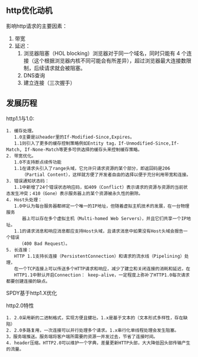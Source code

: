## http优化动机  
影响http请求的主要因素：  
1. 带宽  
2. 延迟：  
   1. 浏览器阻塞（HOL blocking）浏览器对于同一个域名，同时只能有 4 个连接（这个根据浏览器内核不同可能会有所差异），超过浏览器最大连接数限制，后续请求就会被阻塞。
   2. DNS查询  
   3. 建立连接（三次握手）  
## 发展历程  
http1.1与1.0:  
~~~  
1. 缓存处理。
   1.0主要是以header里的If-Modified-Since,Expires。
   1.1则引入了更多的缓存控制策略例如Entity tag，If-Unmodified-Since,If-Match, If-None-Match等更多可供选择的缓存头来控制缓存策略。
2. 带宽优化。
   1.0不支持断点续传功能
   1.1在请求头引入了range头域，它允许只请求资源的某个部分，即返回码是206
      （Partial Content），这样就方便了开发者自由的选择以便于充分利用带宽和连接。
3. 错误通知状态码：
   1.1中新增了24个错误状态响应码，如409（Conflict）表示请求的资源与资源的当前状态发生冲突；410（Gone）表示服务器上的某个资源被永久性的删除。
4. Host头处理：
   1.0中认为每台服务器都绑定一个唯一的IP地址，但随着虚拟主机技术的发展，在一台物理服务
      器上可以存在多个虚拟主机（Multi-homed Web Servers），并且它们共享一个IP地址。
   1.1的请求消息和响应消息都应支持Host头域，且请求消息中如果没有Host头域会报告一个错误
     （400 Bad Request）。
5. 长连接：
   HTTP 1.1支持长连接（PersistentConnection）和请求的流水线（Pipelining）处理，
   在一个TCP连接上可以传送多个HTTP请求和响应，减少了建立和关闭连接的消耗和延迟，在
   HTTP1.1中默认开启Connection： keep-alive，一定程度上弥补了HTTP1.0每次请求都要创建连接的缺点。
~~~
SPDY基于http1.X优化  
  
http2.0特性  
~~~  
1. 2.0采用新的二进制格式，实现方便且健壮。1.x是基于文本的（文本形式多样性，存在缺陷）  
2. 2.0多路复用，一次连接可以并行处理多个请求。1.x串行化单线程处理会发生阻塞。  
3，服务端推送。服务端将客户端所需要的资源一并发过去，节省了连接时间。  
4. header压缩。HTTP2.0可以维护一个字典，差量更新HTTP头部，大大降低因头部传输产生的流量。
~~~